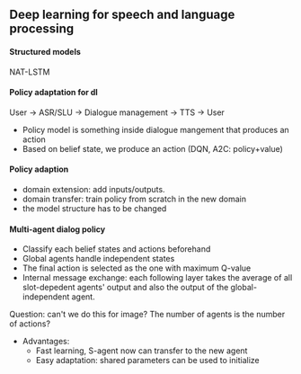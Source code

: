 ## Deep learning for speech and language processing

#### Structured models
NAT-LSTM

#### Policy adaptation for dl
User -> ASR/SLU -> Dialogue management -> TTS -> User

* Policy model is something inside dialogue mangement that produces an action
* Based on belief state, we produce an action (DQN, A2C: policy+value)

#### Policy adaption
* domain extension: add inputs/outputs.
* domain transfer: train policy from scratch in the new domain
* the model structure has to be changed

#### Multi-agent dialog policy
* Classify each belief states and actions beforehand
* Global agents handle independent states
* The final action is selected as the one with maximum Q-value
* Internal message exchange: each following layer takes the average of all slot-depedent
agents' output and also the output of the global-independent agent.

Question: can't we do this for image? The number of agents is the number of actions?

* Advantages:
  - Fast learning, S-agent now can transfer to the new agent
  - Easy adaptation: shared parameters can be used to initialize
